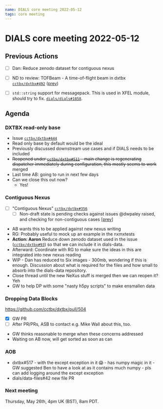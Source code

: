 ```yaml
---
name: DIALS core meeting 2022-05-12
tags: core meeting
---
```


# DIALS core meeting 2022-05-12

## Previous Actions

- [ ] Dan: Reduce zenodo dataset for contiguous nexus
- [ ] ND to review: TOFBeam - A time-of-flight beam in dxtbx [`cctbx/dxtbx#492`](https://github.com/cctbx/dxtbx/pull/492) ([prev](https://dials.github.io/kb/core/20220303#proposal-for-a-time-of-flight-beam-in-dxtbx))
- [ ] `std::string` support for messagepack. This is used in XFEL module, should try to fix. [`dials/dials#1858`](https://github.com/dials/dials/issues/1858).


## Agenda


### DXTBX read-only base

- Issue [`cctbx/dxtbx#444`](https://github.com/cctbx/dxtbx/issues/444)
- Read only base by default would be the ideal
- Previously discussed downstream use cases and if DIALS needs to be included
- ~~Reopened under [`cctbx/dxtbx#511`](https://github.com/cctbx/dxtbx/pull/511) - main change is regenerating dispatcher immediately during configuration, this mostly seems to work~~ merged
- Last time AB: going to run in next few days
- Can we close this out now?
  - Yes!

### Contiguous Nexus

- [ ] "Contiguous Nexus" [`cctbx/dxtbx#356`](https://github.com/cctbx/dxtbx/pull/356)
    - [ ] Non-draft state is pending checks against issues @dwpaley raised, and checking for non-contiguous cases [[prev](https://dials.github.io/kb/core/20210715#contiguous-nexus-pr)]
- AB wants this to be applied against new nexus writing
- RG: Probably useful to mock up an example in the nxmxtests
- **Action: Aaron** Reduce down zenodo dataset used in the issue ([`cctbx/dxtbx#93`](https://github.com/cctbx/dxtbx/issues/93))
 so that we can include it in dials-data.
- Afterward: Coordinate with RG to make sure the ideas in this are integrated into new nexus reading
- WIP - Dan has reduced to Six images - 300mb, wondering if this is enough. Discussion about what is required for the files and how small to absorb into the dials-data repository.
- Close thread until the new NeXus stuff is merged then we can reopen it? Yeh
- GW to help DP with some "nasty h5py scripts" to make ensmallen data

### Dropping Data Blocks

https://github.com/cctbx/dxtbx/pull/504

- [x] GW PR
 - [ ] After PR/PRs, ASB to contact e.g. Mike Wall about this, too. 
 - GW thinks reasonable to merge when these concerns addressed
 - Waiting on AB now, will get sorted as soon as can

### AOB
 - dxtbx#517 - with the except exception in it 😱 - has numpy magic in it - GW suggested Ben to have a look at as it contains much numpy - pls can add logging around the except exception
 - dials/data-files#42 new file PR




### Next meeting
Thursday, May 26th, 4pm UK (BST), 8am PDT.